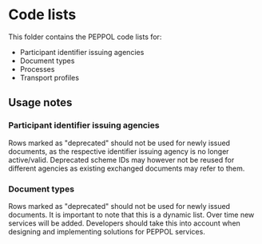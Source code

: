 # Code lists

This folder contains the PEPPOL code lists for:
* Participant identifier issuing agencies
* Document types
* Processes
* Transport profiles

## Usage notes

### Participant identifier issuing agencies

Rows marked as "deprecated" should not be used for newly issued documents, as the respective identifier issuing agency is no longer active/valid. Deprecated scheme IDs may however not be reused for different agencies as existing exchanged documents may refer to them.

### Document types

Rows marked as "deprecated" should not be used for newly issued documents.
It is important to note that this is a dynamic list. Over time new services will be added. Developers should take this into account when designing and implementing solutions for PEPPOL services.
